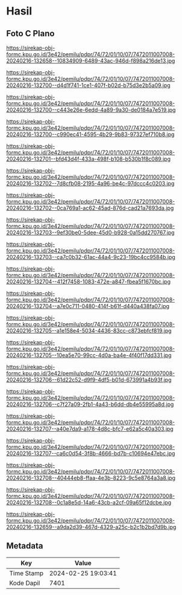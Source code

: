 # Hasil

## Foto C Plano

https://sirekap-obj-formc.kpu.go.id/3e42/pemilu/pdpr/74/72/01/10/07/7472011007008-20240216-132658--10834909-6489-43ac-946d-f898a216de13.jpg

https://sirekap-obj-formc.kpu.go.id/3e42/pemilu/pdpr/74/72/01/10/07/7472011007008-20240216-132700--d4d1f741-1ce1-407f-b02d-b75d3e2b5a09.jpg

https://sirekap-obj-formc.kpu.go.id/3e42/pemilu/pdpr/74/72/01/10/07/7472011007008-20240216-132700--c443e26e-6edd-4a89-9a30-de0184a7e519.jpg

https://sirekap-obj-formc.kpu.go.id/3e42/pemilu/pdpr/74/72/01/10/07/7472011007008-20240216-132700--c990ec41-4595-4b29-9b83-97327ef710b8.jpg

https://sirekap-obj-formc.kpu.go.id/3e42/pemilu/pdpr/74/72/01/10/07/7472011007008-20240216-132701--bfd43d4f-433a-498f-b108-b530b1f8c089.jpg

https://sirekap-obj-formc.kpu.go.id/3e42/pemilu/pdpr/74/72/01/10/07/7472011007008-20240216-132702--7d8cfb08-2195-4a96-be4c-97dccc4c0203.jpg

https://sirekap-obj-formc.kpu.go.id/3e42/pemilu/pdpr/74/72/01/10/07/7472011007008-20240216-132702--0ca769a1-ac62-45ad-876d-cad21a7693da.jpg

https://sirekap-obj-formc.kpu.go.id/3e42/pemilu/pdpr/74/72/01/10/07/7472011007008-20240216-132703--9ef30be0-5dee-45d0-b928-0a15dd270767.jpg

https://sirekap-obj-formc.kpu.go.id/3e42/pemilu/pdpr/74/72/01/10/07/7472011007008-20240216-132703--ca7c0b32-61ac-44a4-9c23-19bc4cc9584b.jpg

https://sirekap-obj-formc.kpu.go.id/3e42/pemilu/pdpr/74/72/01/10/07/7472011007008-20240216-132704--412f7458-1083-472e-a847-fbea5f1670bc.jpg

https://sirekap-obj-formc.kpu.go.id/3e42/pemilu/pdpr/74/72/01/10/07/7472011007008-20240216-132704--a7e0c711-0480-414f-b61f-d440a438fa07.jpg

https://sirekap-obj-formc.kpu.go.id/3e42/pemilu/pdpr/74/72/01/10/07/7472011007008-20240216-132705--a1e158e4-5034-4436-83cc-c873ebfcf819.jpg

https://sirekap-obj-formc.kpu.go.id/3e42/pemilu/pdpr/74/72/01/10/07/7472011007008-20240216-132705--10ea5e70-99cc-4d0a-ba4e-4f40f17dd331.jpg

https://sirekap-obj-formc.kpu.go.id/3e42/pemilu/pdpr/74/72/01/10/07/7472011007008-20240216-132706--61d22c52-d9f9-4df5-b01d-673991a4b93f.jpg

https://sirekap-obj-formc.kpu.go.id/3e42/pemilu/pdpr/74/72/01/10/07/7472011007008-20240216-132706--c7f27a09-2fb1-4a43-b6dd-db4e55995a8d.jpg

https://sirekap-obj-formc.kpu.go.id/3e42/pemilu/pdpr/74/72/01/10/07/7472011007008-20240216-132707--a40e7da9-a178-4d8c-bfc7-e62a5c40a303.jpg

https://sirekap-obj-formc.kpu.go.id/3e42/pemilu/pdpr/74/72/01/10/07/7472011007008-20240216-132707--ca6c0d54-3f8b-4666-bd7b-c10694e47ebc.jpg

https://sirekap-obj-formc.kpu.go.id/3e42/pemilu/pdpr/74/72/01/10/07/7472011007008-20240216-132708--40444eb8-ffaa-4e3b-8223-9c5e8764a3a8.jpg

https://sirekap-obj-formc.kpu.go.id/3e42/pemilu/pdpr/74/72/01/10/07/7472011007008-20240216-132708--0c1a8e5d-14a6-43cb-a2cf-09a65f12dcbe.jpg

https://sirekap-obj-formc.kpu.go.id/3e42/pemilu/pdpr/74/72/01/10/07/7472011007008-20240216-132659--a9da2d39-467d-4329-a25c-b2c1b2bd7d9b.jpg


## Metadata

| Key        | Value               |
| ---------- | ------------------- |
| Time Stamp | 2024-02-25 19:03:41 |
| Kode Dapil | 7401                |



